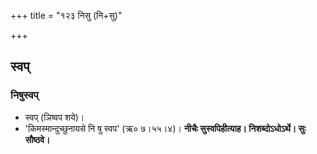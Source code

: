 +++
title = "१२३ निसु (नि+सु)"

+++

## स्वप्
### निषुस्वप्
- स्वप् (ञिष्वप शये)।
- 'किमस्मान्दुच्छुनायसे नि षु स्वप' (ऋ० ७।५५।४)। **नीचैः सुस्वपिहीत्याह। निशब्दोऽधोऽर्थे। सुः सौष्ठवे।**
